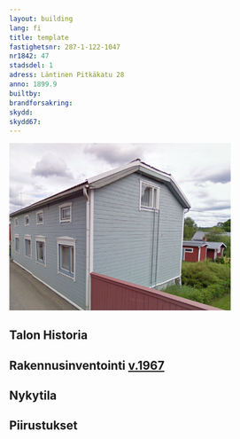```yaml
---
layout: building
lang: fi
title: template
fastighetsnr: 287-1-122-1047
nr1842: 47
stadsdel: 1
adress: Läntinen Pitkäkatu 28
anno: 1899.9
builtby:
brandforsakring:
skydd:
skydd67:
---
```

<img src="streetview2009.png" width="400px">

## Talon Historia


## Rakennusinventointi <a href="/sources/keinanen_karki.pdf">v.1967</a>


## Nykytila


## Piirustukset
